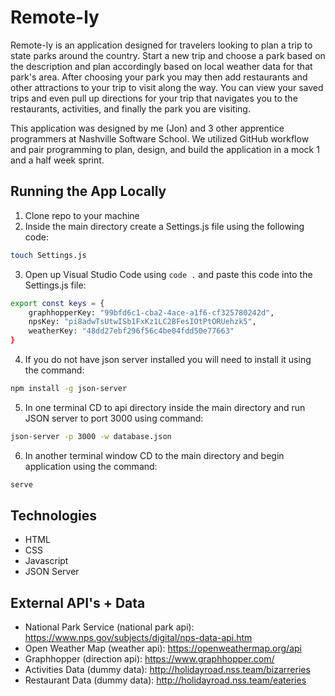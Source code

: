 # Remote-ly

Remote-ly is an application designed for travelers looking to plan a trip to state parks around the country. Start a new trip and choose a park based on the description and plan accordingly based on local weather data for that park's area. After choosing your park you may then add restaurants and other attractions to your trip to visit along the way. You can view your saved trips and even pull up directions for your trip that navigates you to the restaurants, activities, and finally the park you are visiting.

This application was designed by me (Jon) and 3 other apprentice programmers at Nashville Software School. We utilized GitHub workflow and pair programming to plan, design, and build the application in a mock 1 and a half week sprint.

## Running the App Locally

1. Clone repo to your machine
2. Inside the main directory create a Settings.js file using the following code:
``` bash
touch Settings.js
```
3. Open up Visual Studio Code using `code .` and paste this code into the Settings.js file:
``` bash
export const keys = {
	graphhopperKey: "99bfd6c1-cba2-4ace-a1f6-cf325780242d",
	npsKey: "pi8adwTsUtwISb1FxKz1LC2BFesIOtPtORUehzk5",
	weatherKey: "48dd27ebf296f56c4be04fdd50e77663"
}
```
4. If you do not have json server installed you will need to install it using the command: 
``` bash
npm install -g json-server
```
5. In one terminal CD to api directory inside the main directory and run JSON server to port 3000 using command: 
``` bash 
json-server -p 3000 -w database.json
```
6. In another terminal window CD to the main directory and begin application using the command: 
``` bash 
serve
```

## Technologies 
* HTML
* CSS
* Javascript
* JSON Server

## External API's + Data

* National Park Service (national park api): https://www.nps.gov/subjects/digital/nps-data-api.htm
* Open Weather Map (weather api): https://openweathermap.org/api
* Graphhopper (direction api): https://www.graphhopper.com/
* Activities Data (dummy data): http://holidayroad.nss.team/bizarreries
* Restaurant Data (dummy data): http://holidayroad.nss.team/eateries

